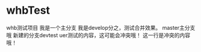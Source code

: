# whbTest
whb测试项目
我是一个主分支
我是develop分之，测试合并效果。
master主分支哦
新建的分支devtest
uer测试的内容，这可能会冲突哦！
这一行是冲突的内容哦！
